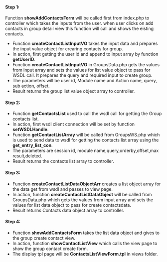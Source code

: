#### Step 1:

Function **showAddContactsForm** will be called first from index.php to controller which takes the inputs from the user. when user clicks on add contacts in group detail view this function will call and shows the eisting contacts.

- Function **createContactListInputVO** takes the input data and prepares the input value object for crearing contacts for group.
- In action, first getting the user id and append to input array by function **getUserID**.
- Function **createContactListInputVO** in GroupsData.php gets the values from input array and sets the values for list value object to pass for WSDL call. It prepares the query and required input to create group.
- The parameters will be user id, Module name and Action name, query, sub action, offset.
- Result returns the group list value object array to controller.


#### Step 2:

- Function **getContactsList** used to call the wsdl call for getting the Group contacts list.
- In action, first wsdl client connection will be set by function **setWSDLHandle**.
- Function **getContactListArray** will be called from GroupsWS.php which is used to send data to wsdl for getting the contacts list array using the **get_entry_list_con**.
- The parameters are session id, module name,query,orderby,offset,max result,deleted.
- Result returns the contacts list array to controller.


#### Step 3:

- Function **createContactListDataObjectArr** creates a list object array for the data get from wsdl and passes to view page.
- In action, function **createContactListDataObject** will be called from GroupsData.php which gets the values from input array and sets the values for list data object to pass for create contactsdata.
- Result returns Contacts data object array to controller.


#### Step 4:

- Function **showAddContactsForm** takes the list data object and gives to the group create contact view.
- In action, function **showContactListView** which calls the view page to show the group contact create form.
- The display tpl page will be **ContactsListViewForm.tpl** in views folder.
